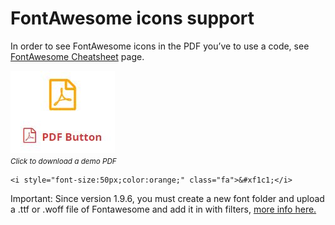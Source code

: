# FontAwesome icons support

In order to see FontAwesome icons in the PDF you’ve to use a code, see [FontAwesome Cheatsheet](https://fontawesome.com/cheatsheet/) page.

[![Font Awesome Icons screenshot](_images/font-awesome-icons.jpg "Font Awesome Icons")](_media/font-awesome-icons-support.pdf)
<p style="margin-top:-1em"><small><em>Click to download a demo PDF</em></small></p>

```
<i style="font-size:50px;color:orange;" class="fa">&#xf1c1;</i>
```

Important: Since version 1.9.6, you must create a new font folder and upload a .ttf or .woff file of Fontawesome and add it in with filters, [more info here.](https://web.archive.org/web/20191016221531/http://wp.dinamiko.com/demos/dkpdf/doc/how-to-add-custom-fonts/)